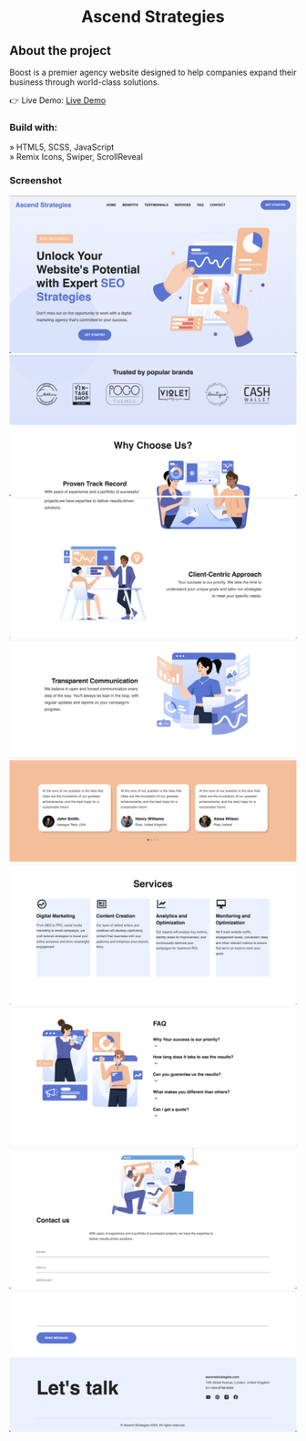 <div align='center'><h1>Ascend Strategies</h1></div>

<h2>About the project</h2>

  <p>Boost is a premier agency website designed to help companies expand their business through world-class solutions.</p>

👉 Live Demo: <a href='https://ascendstrategies-js.vercel.app/'>Live Demo</a>

<h3>Build with:</h3>

» HTML5, SCSS, JavaScript <br>
» Remix Icons, Swiper, ScrollReveal

### Screenshot

![](./assets/screenshots/screenshot1.png)
![](./assets/screenshots/screenshot2.png)
![](./assets/screenshots/screenshot3.png)
![](./assets/screenshots/screenshot4.png)
![](./assets/screenshots/screenshot5.png)
![](./assets/screenshots/screenshot6.png)
![](./assets/screenshots/screenshot7.png)
![](./assets/screenshots/screenshot8.png)
![](./assets/screenshots/screenshot0.png)
